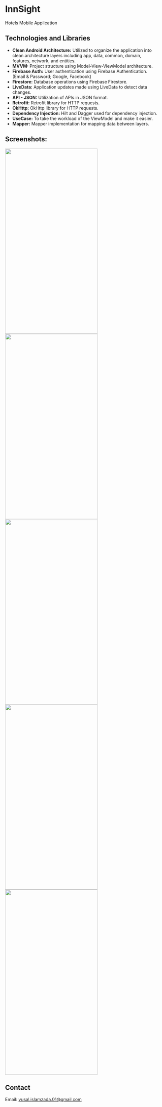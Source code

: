 # InnSight

Hotels Mobile Application

## Technologies and Libraries

- **Clean Android Architecture:** Utilized to organize the application into clean architecture layers including app, data, common, domain, features, network, and entities.
- **MVVM:** Project structure using Model-View-ViewModel architecture.
- **Firebase Auth:** User authentication using Firebase Authentication. (Email & Password; Google, Facebook)
- **Firestore:** Database operations using Firebase Firestore.
- **LiveData:** Application updates made using LiveData to detect data changes.
- **API - JSON:** Utilization of APIs in JSON format.
- **Retrofit:** Retrofit library for HTTP requests.
- **OkHttp:** OkHttp library for HTTP requests.
- **Dependency Injection:** Hilt and Dagger used for dependency injection.
- **UseCase:** To take the workload of the ViewModel and make it easier.
- **Mapper:** Mapper implementation for mapping data between layers.

## Screenshots:

<img width="300rem" height="600rem" src="https://github.com/islamzadavusal/Hotels-Mobile-Application/assets/120246254/0fa06617-8f69-45b6-b5fd-8e29fb6f4cc4" />

<img width="300rem" height="600rem" src="https://github.com/islamzadavusal/Hotels-Mobile-Application/assets/120246254/3fe1d534-df37-4702-bfc7-c2a12c847a94" />

<img width="300rem" height="600rem" src="https://github.com/islamzadavusal/Hotels-Mobile-Application/assets/120246254/622df88d-481a-4209-a6a3-48a65b44354e" />

<img width="300rem" height="600rem" src="https://github.com/islamzadavusal/Hotels-Mobile-Application/assets/120246254/00c65cc8-c8f6-4b21-b2bd-62bacdca8a8f" />

<img width="300rem" height="600rem" src="https://github.com/islamzadavusal/Hotels-Mobile-Application/assets/120246254/52bbd10f-6561-4481-becc-fc2a47fd6afe" />

## Contact

Email: vusal.islamzada.01@gmail.com
